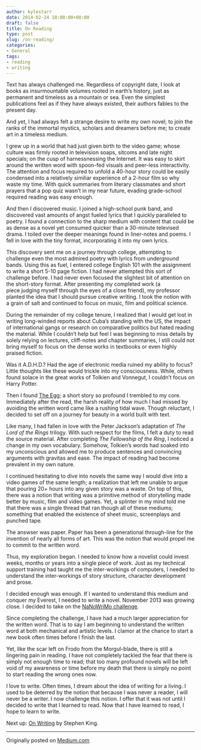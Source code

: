 ```yaml
---
author: kylestarr
date: 2014-02-24 18:00:00+00:00
draft: false
title: On Reading
type: post
slug: /on-reading/
categories:
- General
tags:
- reading
- writing
---
```


Text has always challenged me. Regardless of copyright date, I look at books as insurmountable volumes rooted in earth’s history, just as permanent and timeless as a mountain or sea. Even the simplest publications feel as if they have always existed, their authors fables to the present day.

And yet, I had always felt a strange desire to write my own novel; to join the ranks of the immortal mystics, scholars and dreamers before me; to create art in a timeless medium.

I grew up in a world that had just given birth to the video game; whose culture was firmly rooted in television soaps, sitcoms and late night specials; on the cusp of harnessnessing the Internet. It was easy to skirt around the written word with spoon-fed visuals and peer-less interactivity. The attention and focus required to unfold a 40-hour story could be easily condensed into a relatively similiar experience of a 2-hour film so why waste my time. With quick summaries from literary classmates and short prayers that a pop quiz wasn’t in my near future, evading grade-school required reading was easy enough.

And then I discovered music. I joined a high-school punk band, and discovered vast amounts of angst fueled lyrics that I quickly paralleled to poetry. I found a connection to the sharp medium with content that could be as dense as a novel yet consumed quicker than a 30-minute televised drama. I toiled over the deeper meanings found in liner-notes and poems. I fell in love with the tiny format, incorporating it into my own lyrics.

This discovery sent me on a journey through college, attempting to challenge even the most admired poetry with lyrics from underground bands. Using this as fuel, I entered college English 101 with the assignment to write a short 5-10 page fiction. I had never attempted this sort of challenge before. I had never even focused the slightest bit of attention on the short-story format. After presenting my completed work (a piece judging myself through the eyes of a close friend), my professor planted the idea that I should pursue creative writing. I took the notion with a grain of salt and continued to focus on music, film and political science.

During the remainder of my college tenure, I realized that I would get lost in writing long-winded reports about Cuba’s standing with the US, the impact of international gangs or research on comparative politics but hated reading the material. While I couldn’t help but feel I was beginning to miss details by solely relying on lectures, cliff-notes and chapter summaries, I still could not bring myself to focus on the dense works in textbooks or even highly praised fiction.

Was it A.D.H.D.? Had the age of electronic media ruined my ability to focus? Little thoughts like these would trickle into my consciousness. While, others found solace in the great works of Tolkien and Vonnegut, I couldn’t focus on Harry Potter.

Then I found [The Egg](http://www.galactanet.com/oneoff/theegg_mod.html); a short story so profound I trembled to my core. Immediately after the read, the harsh reality of how much I had missed by avoiding the written word came like a rushing tidal wave. Though reluctant, I decided to set off on a journey for beauty in a world built with text.

Like many, I had fallen in love with the Peter Jackson’s adaptation of _The Lord of the Rings_ trilogy. With such respect for the films, I felt a duty to read the source material. After completing _The Fellowship of the Ring_, I noticed a change in my own vocabulary. Somehow, Tolkien’s words had soaked into my unconscious and allowed me to produce sentences and convincing arguments with gravitas and ease. The impact of reading had become prevalent in my own nature.

I continued hesitating to dive into novels the same way I would dive into a video games of the same length; a realization that left me unable to argue that pouring 20+ hours into any given story was a waste. On top of this, there was a notion that writing was a primitive method of storytelling made better by music, film and video games. Yet, a splinter in my mind told me that there was a single thread that ran though all of these mediums; something that enabled the existence of sheet music, screenplays and punched tape.

The answser was paper. Paper has been a generational through-line for the invention of nearly all forms of art. This was the notion that would propel me to commit to the written word.

Thus, my exploration began. I needed to know how a novelist could invest weeks, months or years into a single piece of work. Just as my technical support training had taught me the inter-workings of computers, I needed to understand the inter-workings of story structure, character development and prose.

I decided enough was enough. If I wanted to understand this medium and conquer my Everest, I needed to write a novel. November 2013 was growing close. I decided to take on the [NaNoWriMo challenge](http://thestarrlist.wordpress.com/2014/01/18/nanowrimo-a-review-part-1-writing/).

Since completing the challenge, I have had a much larger appreciation for the written word. That is to say I am beginning to understand the written word at both mechanical and artistic levels. I clamor at the chance to start a new book often times before I finish the last.

Yet, like the scar left on Frodo from the Morgul-blade, there is still a lingering pain in reading. I have not completely tackled the fear that there is simply not enough time to read; that too many profound novels will be left void of my awareness or time before my death that there is simply no point to start reading the wrong ones now.

I love to write. Often times, I dream about the idea of writing for a living. I used to be deterred by the notion that because I was never a reader, I will never be a writer. I now challenge this notion. I offer that it was not until I decided to write that I learned to read. Now that I have learned to read, I hope to learn to write.

Next up: [On Writing](https://itunes.apple.com/us/book/on-writing/id381497681?mt=11&uo=4&at=1l3v2y3) by Stephen King.

-----

Originally posted on [Medium.com](https://medium.com/p/f32c60b7943c)
